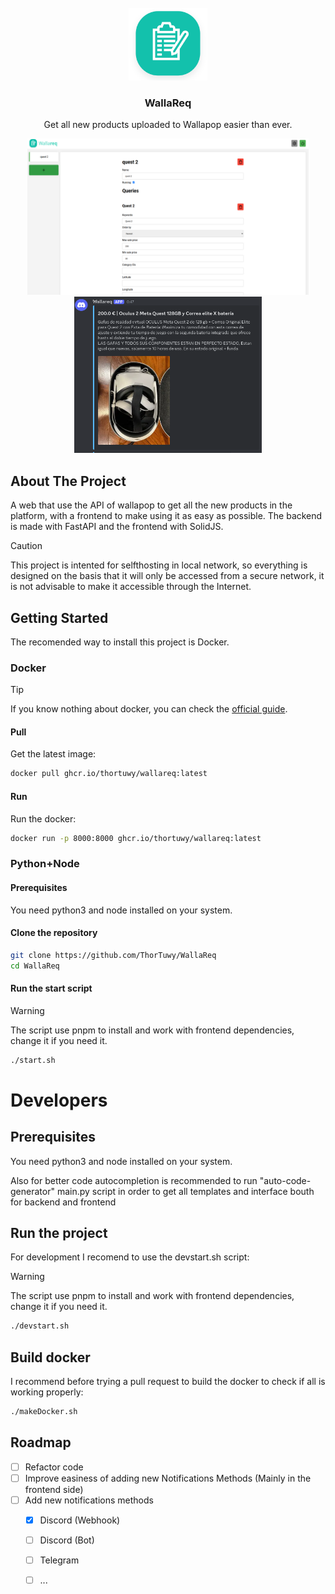 <br />
<div align="center">
  <a href="https://github.com/ThorTuwy/WallaReq">
    <img src="frontend/src/assets/Wallareq-ico.webp" alt="Logo" width="126" height="116">
  </a>

<h3 align="center">WallaReq</h3>

  <p align="center">
    Get all new products uploaded to Wallapop easier than ever.
  </p>
  
  
  <div style="text-align: center;">
    <img src="README_assets/wallareq_front.png" alt="Logo" width="512" height="512" style="display: inline-block; width: 450px; height: 250px;">
    <img src="README_assets/Wallareq_discord.png" alt="Logo" width="512" height="512" style="display: inline-block; width: 300px; height: 250px;">
  </div>
</div>

## About The Project
A web that use the API of wallapop to get all the new products in the platform, with a frontend to make using it as easy as possible. 
The backend is made with FastAPI and the frontend with SolidJS.

>[!CAUTION]
>This project is intented for selfthosting in local network, so everything is designed on the basis that it will only be accessed from a secure network, it is not advisable to make it accessible through the Internet.

## Getting Started

The recomended way to install this project is Docker.

### Docker

>[!TIP]
>If you know nothing about docker, you can check the [official guide](https://docs.docker.com/get-started/docker-overview/).

#### Pull
Get the latest image:
```sh
docker pull ghcr.io/thortuwy/wallareq:latest
```

#### Run
Run the docker:
```sh
docker run -p 8000:8000 ghcr.io/thortuwy/wallareq:latest
```

### Python+Node

#### Prerequisites

You need python3 and node installed on your system.

#### Clone the repository
```sh
git clone https://github.com/ThorTuwy/WallaReq
cd WallaReq
```
#### Run the start script
>[!WARNING]
>The script use pnpm to install and work with frontend dependencies, change it if you need it.
```sh
./start.sh
```

# Developers

## Prerequisites

You need python3 and node installed on your system.

Also for better code autocompletion is recommended to run "auto-code-generator" main.py script in order to get all templates and interface bouth for backend and frontend

## Run the project

For development I recomend to use the devstart.sh script:
>[!WARNING]
>The script use pnpm to install and work with frontend dependencies, change it if you need it.
```sh
./devstart.sh
```

## Build docker

I recommend before trying a pull request to build the docker to check if all is working properly:
```sh
./makeDocker.sh
```

## Roadmap

- [ ] Refactor code
- [ ] Improve easiness of adding new Notifications Methods (Mainly in the frontend side)
- [ ] Add new notifications methods
    - [X] Discord (Webhook)
    - [ ] Discord (Bot)
    - [ ] Telegram
    - [ ] ...

